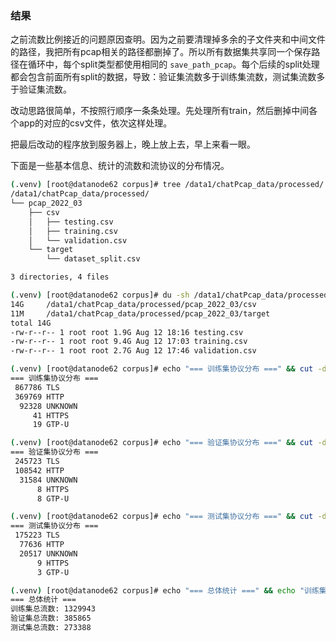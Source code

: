### 结果

之前流数比例接近的问题原因查明。因为之前要清理掉多余的子文件夹和中间文件的路径，我把所有pcap相关的路径都删掉了。所以所有数据集共享同一个保存路径在循环中，每个split类型都使用相同的 `save_path_pcap`。每个后续的split处理都会包含前面所有split的数据，导致：验证集流数多于训练集流数，测试集流数多于验证集流数。

改动思路很简单，不按照行顺序一条条处理。先处理所有train，然后删掉中间各个app的对应的csv文件，依次这样处理。

把最后改动的程序放到服务器上，晚上放上去，早上来看一眼。

下面是一些基本信息、统计的流数和流协议的分布情况。

```bash
(.venv) [root@datanode62 corpus]# tree /data1/chatPcap_data/processed/ -L 3
/data1/chatPcap_data/processed/
└── pcap_2022_03
    ├── csv
    │   ├── testing.csv
    │   ├── training.csv
    │   └── validation.csv
    └── target
        └── dataset_split.csv

3 directories, 4 files
```

```bash
(.venv) [root@datanode62 corpus]# du -sh /data1/chatPcap_data/processed/pcap_2022_03/* && ls -lh /data1/chatPcap_data/processed/pcap_2022_03/csv/
14G     /data1/chatPcap_data/processed/pcap_2022_03/csv
11M     /data1/chatPcap_data/processed/pcap_2022_03/target
total 14G
-rw-r--r-- 1 root root 1.9G Aug 12 18:16 testing.csv
-rw-r--r-- 1 root root 9.4G Aug 12 17:03 training.csv
-rw-r--r-- 1 root root 2.7G Aug 12 17:46 validation.csv
```

```bash
(.venv) [root@datanode62 corpus]# echo "=== 训练集协议分布 ===" && cut -d',' -f4 /data1/chatPcap_data/processed/pcap_2022_03/csv/training.csv | tail -n +2 | sort | uniq -c | sort -nr
=== 训练集协议分布 ===
 867786 TLS
 369769 HTTP
  92328 UNKNOWN
     41 HTTPS
     19 GTP-U
```

```bash
(.venv) [root@datanode62 corpus]# echo "=== 验证集协议分布 ===" && cut -d',' -f4 /data1/chatPcap_data/processed/pcap_2022_03/csv/validation.csv | tail -n +2 | sort | uniq -c | sort -nr
=== 验证集协议分布 ===
 245723 TLS
 108542 HTTP
  31584 UNKNOWN
      8 HTTPS
      8 GTP-U
```

```bash
(.venv) [root@datanode62 corpus]# echo "=== 测试集协议分布 ===" && cut -d',' -f4 /data1/chatPcap_data/processed/pcap_2022_03/csv/testing.csv | tail -n +2 | sort | uniq -c | sort -nr
=== 测试集协议分布 ===
 175223 TLS
  77636 HTTP
  20517 UNKNOWN
      9 HTTPS
      3 GTP-U
```

```bash
(.venv) [root@datanode62 corpus]# echo "=== 总体统计 ===" && echo "训练集总流数: $(($(wc -l < /data1/chatPcap_data/processed/pcap_2022_03/csv/training.csv) - 1))" && echo "验证集总流数: $(($(wc -l < /data1/chatPcap_data/processed/pcap_2022_03/csv/validation.csv) - 1))" && echo "测试集总流数: $(($(wc -l < /data1/chatPcap_data/processed/pcap_2022_03/csv/testing.csv) - 1))"
=== 总体统计 ===
训练集总流数: 1329943
验证集总流数: 385865
测试集总流数: 273388
```